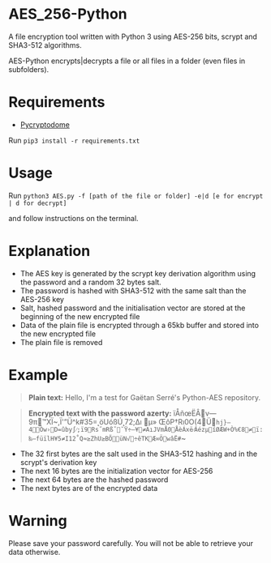 # AES_256-Python
A file encryption tool written with Python 3 using AES-256 bits, scrypt and SHA3-512 algorithms.

AES-Python encrypts|decrypts a file or all files in a folder (even files in subfolders).

# Requirements
- [Pycryptodome](https://pycryptodome.readthedocs.io/en/latest/)

Run `pip3 install -r requirements.txt`

# Usage
Run `python3 AES.py -f [path of the file or folder] -e|d [e for encrypt | d for decrypt]`

and follow instructions on the terminal.

# Explanation
- The AES key is generated by the scrypt key derivation algorithm using the password and a random 32 bytes salt.
- The password is hashed with SHA3-512 with the same salt than the AES-256 key
- Salt, hashed password and the initialisation vector are stored at the beginning of the new encrypted file
- Data of the plain file is encrypted through a 65kb buffer and stored into the new encrypted file
- The plain file is removed

# Example
> **Plain text:** 
Hello, I'm a test for Gaëtan Serré's Python-AES repository.

> **Encrypted text with the password azerty:** 
ïÅñœËÂv—9π™XÏ~,Ï'”Ü^k#35=˛öUóßÚ˛72;∆ı
µ» ŒôP†Rı0O(4Ü`hj}—4Òw›D=ûby∫⁄;ï9Rs˝mRßˇ˘Ÿ÷—¥≠AıJVmÅ0ÅèÁxë⁄ ÂézµíØÆW+Ò%€8≠ï:‰–füïlH¥5≠I12˚Q≈≥ZhU≥BÕüN√÷êTKÆ∞ÖwâË#`~

- The 32 first bytes are the salt used in the SHA3-512 hashing and in the scrypt's derivation key
- The next 16 bytes are the initialization vector for AES-256
- The next 64 bytes are the hashed password
- The next bytes are of the encrypted data



# Warning
Please save your password carefully. You will not be able to retrieve your data otherwise.
